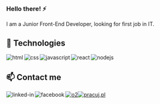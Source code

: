 ### Hello there! ⚡

I am a Junior Front-End Developer, looking for first job in IT.

## 🌱 Technologies
<img align="left" alt="html" src="https://img.shields.io/badge/-html-orange?&style=for-the-badge&logo=html5&logoColor=white" />
<img align="left" alt="css" src="https://img.shields.io/badge/-css-%231572B6?&style=for-the-badge&logo=css3&logoColor=white" />
<img align="left" alt="javascript" src="https://img.shields.io/badge/-JS-%23F7DF1E?&style=for-the-badge&logo=javascript&logoColor=black" />
<img align="left" alt="react" src="https://img.shields.io/badge/react%20-%2320232a.svg?&style=for-the-badge&logo=react&logoColor=%2361DAFB" />
<img align="left" alt="nodejs" src="https://img.shields.io/badge/node.js%20-%2343853D.svg?&style=for-the-badge&logo=node.js&logoColor=white" /><br>

## 📫 Contact me
[<img align="left" alt="linked-in" src="https://img.shields.io/badge/linkedin-%230077B5.svg?&style=for-the-badge&logo=linkedin&logoColor=white" />](https://www.linkedin.com/in/m-rafalska/)[<img align="left" alt="facebook" src="https://img.shields.io/badge/facebook-%231877F2.svg?&style=for-the-badge&logo=facebook&logoColor=white" />](https://www.facebook.com/mucha.mucha.33)[<img algin="left" alt="o2" src="https://img.shields.io/badge/-%40%20poczta.o2-blueviolet?style=for-the-badge" />](monika.rafalska@o2.pl)[<img algin="left" alt="pracuj.pl" src="https://img.shields.io/badge/-pracuj.pl-informational?style=for-the-badge" />](https://profil.pracuj.pl/)<br>
